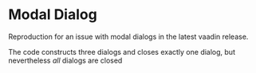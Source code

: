 # Modal Dialog

Reproduction for an issue with modal dialogs in the latest vaadin release.

The code constructs three dialogs and closes exactly one dialog, but nevertheless _all_ dialogs are closed